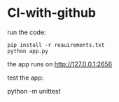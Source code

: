 # CI-with-github

run the code:

    pip install -r reauirements.txt
    python app.py

the app runs on http://127.0.0.1:2656

test the app:

python -m unittest 